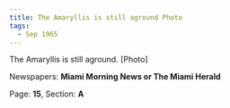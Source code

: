 ```yaml
---  
title: The Amaryllis is still aground Photo  
tags:  
  - Sep 1965  
---  
```

  
The Amaryllis is still aground. [Photo]  
  
Newspapers: **Miami Morning News or The Miami Herald**  
  
Page: **15**, Section: **A** 
